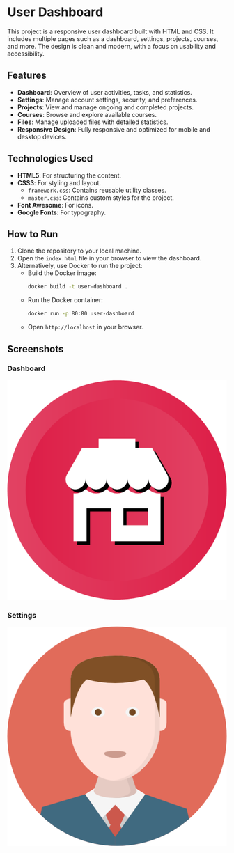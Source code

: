 # User Dashboard

This project is a responsive user dashboard built with HTML and CSS. It includes multiple pages such as a dashboard, settings, projects, courses, and more. The design is clean and modern, with a focus on usability and accessibility.

## Features

- **Dashboard**: Overview of user activities, tasks, and statistics.
- **Settings**: Manage account settings, security, and preferences.
- **Projects**: View and manage ongoing and completed projects.
- **Courses**: Browse and explore available courses.
- **Files**: Manage uploaded files with detailed statistics.
- **Responsive Design**: Fully responsive and optimized for mobile and desktop devices.


## Technologies Used

- **HTML5**: For structuring the content.
- **CSS3**: For styling and layout.
  - `framework.css`: Contains reusable utility classes.
  - `master.css`: Contains custom styles for the project.
- **Font Awesome**: For icons.
- **Google Fonts**: For typography.

## How to Run

1. Clone the repository to your local machine.
2. Open the `index.html` file in your browser to view the dashboard.
3. Alternatively, use Docker to run the project:
   - Build the Docker image:
     ```sh
     docker build -t user-dashboard .
     ```
   - Run the Docker container:
     ```sh
     docker run -p 80:80 user-dashboard
     ```
   - Open `http://localhost` in your browser.

## Screenshots

### Dashboard
![Dashboard Screenshot](imgs/activity-01.png)

### Settings
![Settings Screenshot](imgs/avatar.png)

